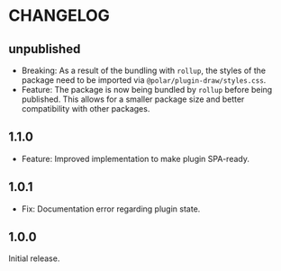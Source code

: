 # CHANGELOG

## unpublished

- Breaking: As a result of the bundling with `rollup`, the styles of the package need to be imported via `@polar/plugin-draw/styles.css`.
- Feature: The package is now being bundled by `rollup` before being published. This allows for a smaller package size and better compatibility with other packages.

## 1.1.0

- Feature: Improved implementation to make plugin SPA-ready.

## 1.0.1

- Fix: Documentation error regarding plugin state.

## 1.0.0

Initial release.
